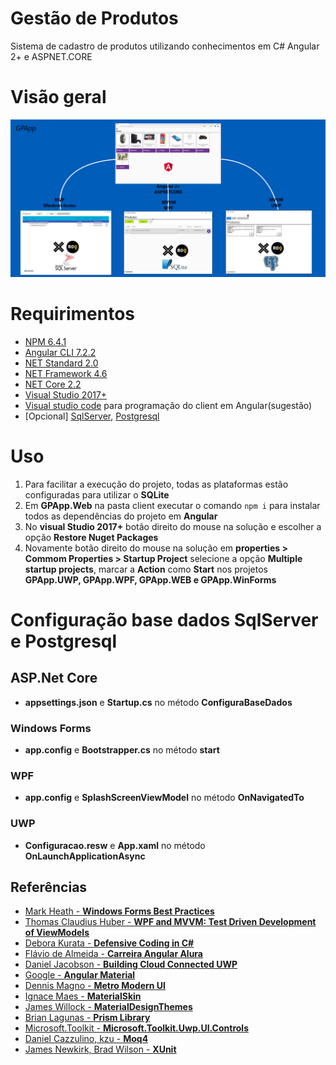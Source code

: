 # Gestão de Produtos
Sistema de cadastro de produtos utilizando conhecimentos em C# Angular 2+ e ASPNET.CORE

# Visão geral

![](https://github.com/denmarksdev/gestaoprodutos/blob/master/Docs/GPApp.jpg?raw=true "Gestão de produtos APP")

# Requirimentos

- [NPM 6.4.1](https://www.npmjs.com/)
- [Angular CLI 7.2.2](https://cli.angular.io/) 
- [NET Standard 2.0]( https://docs.microsoft.com/pt-br/dotnet/standard/net-standard) 
- [NET Framework 4.6](https://www.microsoft.com/pt-br/download/details.aspx?id=48137)
- [NET Core 2.2](https://dotnet.microsoft.com/download/dotnet-core/2.2)
- [Visual Studio 2017+](https://visualstudio.microsoft.com/pt-br)
- [Visual studio code](https://code.visualstudio.com/) para programação do client em Angular(sugestão)
- [Opcional] [SqlServer](https://www.microsoft.com/pt-br/sql-server/sql-server-downloads), [Postgresql](https://www.postgresql.org/)

# Uso

1. Para facilitar a execução do projeto, todas as plataformas estão configuradas para utilizar o **SQLite** 
1. Em **GPApp.Web** na pasta client executar o comando `npm i` para instalar todos as dependências do projeto em **Angular**
1. No **visual Studio 2017+** botão direito do mouse na solução e escolher a opção **Restore Nuget Packages**
1. Novamente botão direito do mouse na solução em **properties > Commom Properties > Startup Project** selecione a opção **Multiple startup projects**, marcar a **Action** como **Start** nos projetos **GPApp.UWP, GPApp.WPF, GPApp.WEB e GPApp.WinForms**

# Configuração base dados SqlServer e Postgresql

## ASP.Net Core
- **appsettings.json** e **Startup.cs** no método **ConfiguraBaseDados** 
### Windows Forms
- **app.config** e **Bootstrapper.cs** no método **start**
### WPF 
- **app.config** e **SplashScreenViewModel** no método **OnNavigatedTo**
### UWP
- **Configuracao.resw** e **App.xaml** no método **OnLaunchApplicationAsync** 

## Referências

- [Mark Heath - **Windows Forms Best Practices**]( https://www.pluralsight.com/courses/windows-forms-best-practices)
- [Thomas Claudius Huber - **WPF and MVVM: Test Driven Development of ViewModels** ](https://www.pluralsight.com/courses/wpf-mvvm-test-driven-development-viewmodels) 
- [Debora Kurata - **Defensive Coding in C#**](https://www.pluralsight.com/courses/defensive-coding-csharp)
- [Flávio de Almeida - **Carreira Angular Alura**](https://cursos.alura.com.br/career/angular)
- [Daniel Jacobson - **Building Cloud Connected UWP**](https://www.lynda.com/Windows-tutorials/Welcome/570960/591566-4.html?srchtrk=index%3a1%0alinktypeid%3a2%0aq%3aUWP%0apage%3a1%0as%3arelevance%0asa%3atrue%0aproducttypeid%3a2)
- [Google - **Angular Material**](https://material.angular.io/)
- [Dennis Magno - **Metro Modern UI**](http://denricdenise.info/)
- [Ignace Maes - **MaterialSkin**](https://github.com/IgnaceMaes/MaterialSkin)
- [James Willock - **MaterialDesignThemes**](https://github.com/MaterialDesignInXAML/MaterialDesignInXamlToolkit)
- [Brian Lagunas - **Prism Library** ](https://prismlibrary.github.io/) 
- [Microsoft.Toolkit - **Microsoft.Toolkit.Uwp.UI.Controls**](https://github.com/windows-toolkit/WindowsCommunityToolkit)
- [Daniel Cazzulino, kzu - **Moq4**](https://github.com/moq/moq4)
- [James Newkirk, Brad Wilson - **XUnit**](https://github.com/xunit/xunit)
